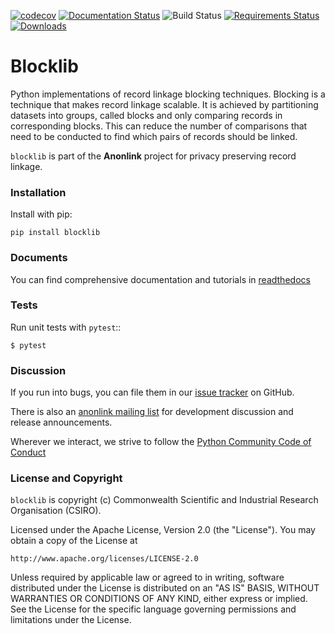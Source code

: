 
[![codecov](https://codecov.io/gh/data61/blocklib/branch/master/graph/badge.svg)](https://codecov.io/gh/data61/blocklib)
[![Documentation Status](https://readthedocs.org/projects/blocklib/badge/?version=latest)](http://blocklib.readthedocs.io/en/latest/?badge=latest)
![Build Status](https://dev.azure.com/data61/Anonlink/_apis/build/status/data61.blocklib?branchName=master)
[![Requirements Status](https://requires.io/github/data61/blocklib/requirements.svg?branch=master)](https://requires.io/github/data61/blocklib/requirements/?branch=master)
[![Downloads](https://pepy.tech/badge/blocklib)](https://pepy.tech/project/blocklib)


# Blocklib


Python implementations of record linkage blocking techniques. Blocking is a technique that makes
record linkage scalable. It is achieved by partitioning datasets into groups, called blocks and only
comparing records in corresponding blocks. This can reduce the number of comparisons that need to be
conducted to find which pairs of records should be linked.

`blocklib` is part of the **Anonlink** project for privacy preserving record linkage.


### Installation

Install with pip:

    pip install blocklib

### Documents

You can find comprehensive documentation and tutorials in [readthedocs](http://blocklib.readthedocs.io/en/latest)

### Tests

Run unit tests with `pytest`::

    $ pytest


### Discussion

If you run into bugs, you can file them in our [issue tracker](https://github.com/data61/blocklib/issues)
on GitHub.

There is also an [anonlink mailing list](https://groups.google.com/forum/#!forum/anonlink)
for development discussion and release announcements.

Wherever we interact, we strive to follow the [Python Community Code of Conduct](https://www.python.org/psf/codeofconduct/)


### License and Copyright

`blocklib` is copyright (c) Commonwealth Scientific and Industrial Research Organisation (CSIRO).

Licensed under the Apache License, Version 2.0 (the "License"). You may obtain a copy of the License at

    http://www.apache.org/licenses/LICENSE-2.0

Unless required by applicable law or agreed to in writing, software
distributed under the License is distributed on an "AS IS" BASIS,
WITHOUT WARRANTIES OR CONDITIONS OF ANY KIND, either express or implied.
See the License for the specific language governing permissions and
limitations under the License.

